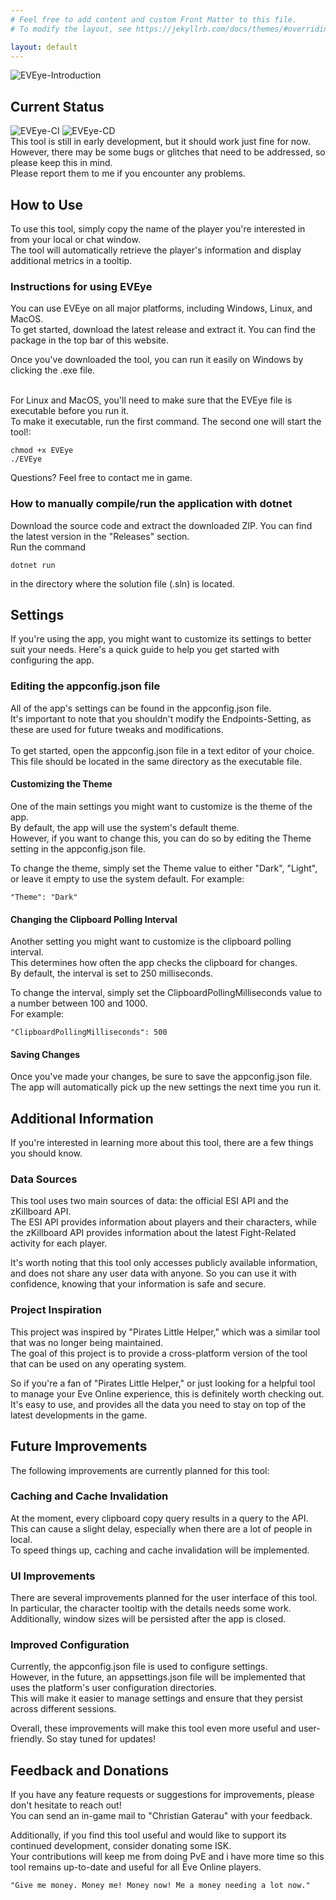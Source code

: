 ```yaml
---
# Feel free to add content and custom Front Matter to this file.
# To modify the layout, see https://jekyllrb.com/docs/themes/#overriding-theme-defaults

layout: default
---
```

![EVEye-Introduction](https://user-images.githubusercontent.com/42657063/233203139-ac7300d0-aadb-4a03-ae89-4625eab75984.gif)

## Current Status
![EVEye-CI](https://github.com/erythana/EVEye/actions/workflows/EVEye-CI.yml/badge.svg)
![EVEye-CD](https://github.com/erythana/EVEye/actions/workflows/EVEye-CD.yml/badge.svg)
<br />
This tool is still in early development, but it should work just fine for now.<br />
However, there may be some bugs or glitches that need to be addressed, so please keep this in mind.<br />
Please report them to me if you encounter any problems.

## How to Use

To use this tool, simply copy the name of the player you're interested in from your local or chat window.<br />
The tool will automatically retrieve the player's information and display additional metrics in a tooltip.

### Instructions for using EVEye

You can use EVEye on all major platforms, including Windows, Linux, and MacOS.<br />
To get started, download the latest release and extract it. You can find the package in the top bar of this website.

Once you've downloaded the tool, you can run it easily on Windows by clicking the .exe file.

<br />
For Linux and MacOS, you'll need to make sure that the EVEye file is executable before you run it.<br />
To make it executable, run the first command. The second one will start the tool!:

```
chmod +x EVEye
./EVEye
```
Questions? Feel free to contact me in game.

### How to manually compile/run the application with dotnet
Download the source code and extract the downloaded ZIP. You can find the latest version in the "Releases" section.<br />
Run the command<br />
```
dotnet run
```
in the directory where the solution file (.sln) is located.

## Settings
If you're using the app, you might want to customize its settings to better suit your needs. Here's a quick guide to help you get started with configuring the app.

### Editing the appconfig.json file

All of the app's settings can be found in the appconfig.json file.<br />
It's important to note that you shouldn't modify the Endpoints-Setting, as these are used for future tweaks and modifications.<br />
<br />
To get started, open the appconfig.json file in a text editor of your choice.<br />
This file should be located in the same directory as the executable file.

#### Customizing the Theme

One of the main settings you might want to customize is the theme of the app.<br />
By default, the app will use the system's default theme.<br />
However, if you want to change this, you can do so by editing the Theme setting in the appconfig.json file.

To change the theme, simply set the Theme value to either "Dark", "Light", or leave it empty to use the system default. For example:

```
"Theme": "Dark"
```

#### Changing the Clipboard Polling Interval

Another setting you might want to customize is the clipboard polling interval.<br />
This determines how often the app checks the clipboard for changes.<br />
By default, the interval is set to 250 milliseconds.

To change the interval, simply set the ClipboardPollingMilliseconds value to a number between 100 and 1000.<br />
For example:

```
"ClipboardPollingMilliseconds": 500
```

#### Saving Changes

Once you've made your changes, be sure to save the appconfig.json file.<br />
The app will automatically pick up the new settings the next time you run it.


## Additional Information

If you're interested in learning more about this tool, there are a few things you should know.<br />

### Data Sources

This tool uses two main sources of data: the official ESI API and the zKillboard API.<br />
The ESI API provides information about players and their characters, while the zKillboard API provides information about the latest Fight-Related activity for each player.

It's worth noting that this tool only accesses publicly available information, and does not share any user data with anyone. So you can use it with confidence, knowing that your information is safe and secure.

### Project Inspiration

This project was inspired by "Pirates Little Helper," which was a similar tool that was no longer being maintained.<br />
The goal of this project is to provide a cross-platform version of the tool that can be used on any operating system.

So if you're a fan of "Pirates Little Helper," or just looking for a helpful tool to manage your Eve Online experience, this is definitely worth checking out.<br />
It's easy to use, and provides all the data you need to stay on top of the latest developments in the game.

## Future Improvements

The following improvements are currently planned for this tool:

### Caching and Cache Invalidation

At the moment, every clipboard copy query results in a query to the API.<br />
This can cause a slight delay, especially when there are a lot of people in local.<br />
To speed things up, caching and cache invalidation will be implemented.

### UI Improvements

There are several improvements planned for the user interface of this tool.<br />
In particular, the character tooltip with the details needs some work.<br />
Additionally, window sizes will be persisted after the app is closed.

### Improved Configuration

Currently, the appconfig.json file is used to configure settings.<br />
However, in the future, an appsettings.json file will be implemented that uses the platform's user configuration directories.<br />
This will make it easier to manage settings and ensure that they persist across different sessions.

Overall, these improvements will make this tool even more useful and user-friendly. So stay tuned for updates!

## Feedback and Donations

If you have any feature requests or suggestions for improvements, please don't hesitate to reach out!<br />
You can send an in-game mail to "Christian Gaterau" with your feedback.

Additionally, if you find this tool useful and would like to support its continued development, consider donating some ISK.<br />
Your contributions will keep me from doing PvE and i have more time so this tool remains up-to-date and useful for all Eve Online players.

`
"Give me money. Money me! Money now! Me a money needing a lot now."
`
